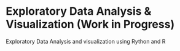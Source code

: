 # Exploratory Data Analysis & Visualization (Work in Progress) 
Exploratory Data Analysis and visualization using Rython and R 

